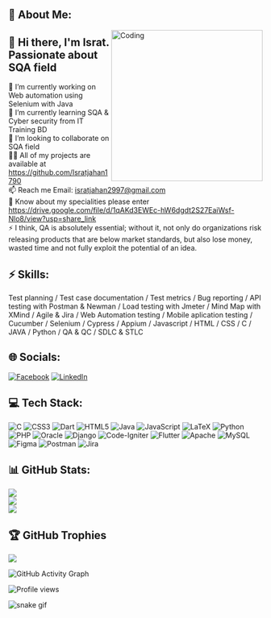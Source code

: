 ## 💫 About Me:
<img align="right" alt="Coding" width="300" src="https://i.imgur.com/tN5CW8d.gif">

## 👋 Hi there, I'm Israt. Passionate about SQA field
🔭 I’m currently working on Web automation using Selenium with Java<br>🌱 I’m currently learning SQA & Cyber security from IT Training BD<br>👯 I’m looking to collaborate on SQA field<br>👨‍💻 All of my projects are available at https://github.com/Isratjahan1790<br>📫 Reach me Email: isratjahan2997@gmail.com<br>📄 Know about my specialities please enter https://drive.google.com/file/d/1qAKd3EWEc-hW6dgdt2S27EaiWsf-Nlo8/view?usp=share_link<br>⚡ I think, QA is absolutely essential; without it, not only do organizations risk releasing products that are below market standards, but also lose money, wasted time and not fully exploit the potential of an idea.


## ⚡ Skills:
Test planning / Test case documentation / Test metrics / Bug reporting / API testing with Postman & Newman / Load testing with Jmeter / Mind Map with XMind / Agile & Jira /  Web Automation testing / Mobile aplication testing / Cucumber / Selenium / Cypress / Appium / Javascript /  HTML / CSS / C / JAVA / Python / QA & QC / SDLC & STLC


## 🌐 Socials:
[![Facebook](https://img.shields.io/badge/Facebook-%231877F2.svg?logo=Facebook&logoColor=white)](https://facebook.com/ishratjahan.1790) [![LinkedIn](https://img.shields.io/badge/LinkedIn-%230077B5.svg?logo=linkedin&logoColor=white)](https://linkedin.com/in/israt-jahan1790) 


## 💻 Tech Stack:
![C](https://img.shields.io/badge/c-%2300599C.svg?style=for-the-badge&logo=c&logoColor=white) ![CSS3](https://img.shields.io/badge/css3-%231572B6.svg?style=for-the-badge&logo=css3&logoColor=white) ![Dart](https://img.shields.io/badge/dart-%230175C2.svg?style=for-the-badge&logo=dart&logoColor=white) ![HTML5](https://img.shields.io/badge/html5-%23E34F26.svg?style=for-the-badge&logo=html5&logoColor=white) ![Java](https://img.shields.io/badge/java-%23ED8B00.svg?style=for-the-badge&logo=java&logoColor=white) ![JavaScript](https://img.shields.io/badge/javascript-%23323330.svg?style=for-the-badge&logo=javascript&logoColor=%23F7DF1E) ![LaTeX](https://img.shields.io/badge/latex-%23008080.svg?style=for-the-badge&logo=latex&logoColor=white) ![Python](https://img.shields.io/badge/python-3670A0?style=for-the-badge&logo=python&logoColor=ffdd54) ![PHP](https://img.shields.io/badge/php-%23777BB4.svg?style=for-the-badge&logo=php&logoColor=white) ![Oracle](https://img.shields.io/badge/Oracle-F80000?style=for-the-badge&logo=oracle&logoColor=white) ![Django](https://img.shields.io/badge/django-%23092E20.svg?style=for-the-badge&logo=django&logoColor=white) ![Code-Igniter](https://img.shields.io/badge/CodeIgniter-%23EF4223.svg?style=for-the-badge&logo=codeIgniter&logoColor=white) ![Flutter](https://img.shields.io/badge/Flutter-%2302569B.svg?style=for-the-badge&logo=Flutter&logoColor=white) ![Apache](https://img.shields.io/badge/apache-%23D42029.svg?style=for-the-badge&logo=apache&logoColor=white) ![MySQL](https://img.shields.io/badge/mysql-%2300f.svg?style=for-the-badge&logo=mysql&logoColor=white) 	![Figma](https://img.shields.io/badge/figma-%23F24E1E.svg?style=for-the-badge&logo=figma&logoColor=white) ![Postman](https://img.shields.io/badge/Postman-FF6C37?style=for-the-badge&logo=postman&logoColor=white) ![Jira](https://img.shields.io/badge/jira-%230A0FFF.svg?style=for-the-badge&logo=jira&logoColor=white)






## 📊 GitHub Stats:
![](https://github-readme-stats.vercel.app/api?username=Isratjahan1790&theme=radical&hide_border=false&include_all_commits=false&count_private=false)<br/>
![](https://github-readme-streak-stats.herokuapp.com/?user=Isratjahan1790&theme=radical&hide_border=false)<br/>
![](https://github-readme-stats.vercel.app/api/top-langs/username=Isratjahan1790&theme=radical&hide_border=false&include_all_commits=false&count_private=false&layout=compact)

## 🏆 GitHub Trophies
![](https://github-profile-trophy.vercel.app/?username=Isratjahan1790&theme=darkhub&no-frame=false&no-bg=true&margin-w=4)


![GitHub Activity Graph](https://activity-graph.herokuapp.com/graph?username=Isratjahan1790)  


![Profile views](https://gpvc.arturio.dev/Isratjahan1790)  


![snake gif](https://github.com/Isratjahan1790/Isratjahan1790/blob/output/github-contribution-grid-snake.gif)
